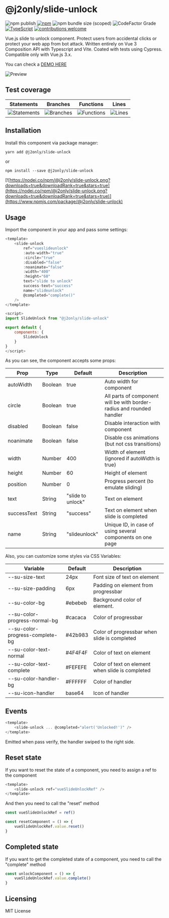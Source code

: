 # @j2only/slide-unlock

 ![npm publish](https://github.com/j2only/slide-unlock/actions/workflows/npm.yml/badge.svg) [![npm](https://img.shields.io/npm/v/@j2only/slide-unlock.svg)](https://www.npmjs.com/package/@j2only/slide-unlock) ![npm bundle size (scoped)](https://img.shields.io/bundlephobia/minzip/%40j2only/slide-unlock) ![CodeFactor Grade](https://img.shields.io/codefactor/grade/github/j2only/slide-unlock) [![TypeScript](https://img.shields.io/badge/%3C%2F%3E-TypeScript-%230074c1.svg)](https://www.typescriptlang.org/) [![contributions welcome](https://img.shields.io/badge/contributions-welcome-brightgreen.svg?style=flat)](https://github.com/j2only/slide-unlock/issues)

Vue.js slide to unlock component. Protect users from accidental clicks or protect your web app from bot attack.
Written entirely on Vue 3 Composition API with Typescript and Vite. Coated with tests using Cypress. Compatible only with Vue.js 3.x.

You can check a [DEMO HERE](https://j2only.github.io/slide-unlock/)

![Preview](preview.gif)

## Test coverage

| Statements                                                                               | Branches                                                                             | Functions                                                                              | Lines                                                                          |
| ---------------------------------------------------------------------------------------- | ------------------------------------------------------------------------------------ | -------------------------------------------------------------------------------------- | ------------------------------------------------------------------------------ |
| ![Statements](https://img.shields.io/badge/statements-100%25-brightgreen.svg?style=flat) | ![Branches](https://img.shields.io/badge/branches-100%25-brightgreen.svg?style=flat) | ![Functions](https://img.shields.io/badge/functions-100%25-brightgreen.svg?style=flat) | ![Lines](https://img.shields.io/badge/lines-100%25-brightgreen.svg?style=flat) |

## Installation

Install this component via package manager:

```bash
yarn add @j2only/slide-unlock
```

or

```shell
npm install --save @j2only/slide-unlock
```

[![https://nodei.co/npm/@j2only/slide-unlock.png?downloads=true&downloadRank=true&stars=true](https://nodei.co/npm/@j2only/slide-unlock.png?downloads=true&downloadRank=true&stars=true)](https://www.npmjs.com/package/@j2only/slide-unlock)

## Usage

Import the component in your app and pass some settings:

```javascript
<template>
    <slide-unlock
        ref="vueslideunlock"
        :auto-width="true"
        :circle="true"
        :disabled="false"
        :noanimate="false"
        :width="400"
        :height="60"
        text="slide to unlock"
        success-text="success"
        name="slideunlock"
        @completed="complete()"
    />
</template>

<script>
import SlideUnlock from "@j2only/slide-unlock"

export default {
    components: {
        SlideUnlock
    }
}
</script>
```

As you can see, the component accepts some props:

| Prop        | Type    | Default           | Description                                                           |
| ----------- | ------- | ----------------- | --------------------------------------------------------------------- |
| autoWidth   | Boolean | true              | Auto width for component                                              |
| circle      | Boolean | true              | All parts of component will be with border-radius and rounded handler |
| disabled    | Boolean | false             | Disable interaction with component                                    |
| noanimate   | Boolean | false             | Disable css animations (but not css transitions)                      |
| width       | Number  | 400               | Width of element (ignored if autoWidth is true)                       |
| height      | Number  | 60                | Height of element                                                     |
| position    | Number  | 0                 | Progress percent (to emulate sliding)                                 |
| text        | String  | "slide to unlock" | Text on element                                                       |
| successText | String  | "success"         | Text on element when slide is completed                               |
| name        | String  | "slideunlock"     | Unique ID, in case of using several components on one page            |

Also, you can customize some styles via CSS Variables:

| Variable                        | Default | Description                                      |
| ------------------------------- | ------- | ------------------------------------------------ |
| --su-size-text                  | 24px    | Font size of text on element                     |
| --su-size-padding               | 6px     | Padding on element from progressbar              |
| --su-color-bg                   | #ebebeb | Background color of element.                     |
| --su-color-progress-normal-bg   | #cacaca | Color of progressbar                             |
| --su-color-progress-complete-bg | #42b983 | Color of progressbar when slide is completed     |
| --su-color-text-normal          | #4F4F4F | Color of text on element                         |
| --su-color-text-complete        | #FEFEFE | Color of text on element when slide is completed |
| --su-color-handler-bg           | #FFFFFF | Color of handler                                 |
| --su-icon-handler               | base64  | Icon of handler                                  |

## Events

```javascript
<template>
    <slide-unlock ... @completed="alert('Unlocked!')" />
</template>
```

Emitted when pass verify, the handler swiped to the right side.

## Reset state

If you want to reset the state of a component, you need to assign a ref to the component

```javascript
<template>
    <slide-unlock ref="vueSlideUnlockRef" />
</template>
```

And then you need to call the "reset" method

```javascript
const vueSlideUnlockRef = ref()

const resetComponent = () => {
    vueSlideUnlockRef.value.reset()
}
```

## Completed state

If you want to get the сompleted state of a component, you need to call the "complete" method

```javascript
const unlockComponent = () => {
    vueSlideUnlockRef.value.complete()
}
```

## Licensing

MIT License
